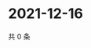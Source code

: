 # 2021-12-16

共 0 条

<!-- BEGIN WEIBO -->
<!-- 最后更新时间 Thu Dec 16 2021 06:08:52 GMT+0800 (China Standard Time) -->

<!-- END WEIBO -->
